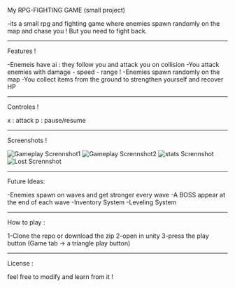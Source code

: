 My RPG-FIGHTING GAME (small project)

-its a small rpg and fighting game where enemies spawn randomly on the map and chase you ! But you need to fight back.

---------------------------------------------------------------------------------

Features !

-Enemeis have ai : they follow you and attack you on collision
-You attack enemies with damage - speed - range !
-Enemies spawn randomly on the map
-You collect items from the ground to strengthen yourself and recover HP

---------------------------------------------------------------------------------

Controles !

x : attack
p : pause/resume

---------------------------------------------------------------------------------

Screenshots ! 

![Gameplay Scrennshot1](Images/screenshot1.png)
![Gameplay Scrennshot2](Images/screenshot2.png)
![stats Scrennshot](Images/screenshot3.png)
![Lost Scrennshot](Images/screenshot4.png)

---------------------------------------------------------------------------------

Future Ideas:

-Enemies spawn on waves and get stronger every wave
-A BOSS appear at the end of each wave
-Inventory System
-Leveling System

---------------------------------------------------------------------------------

How to play :

1-Clone the repo or download the zip
2-open in unity
3-press the play button (Game tab -> a triangle play button)

---------------------------------------------------------------------------------

License :

feel free to modify and learn from it !